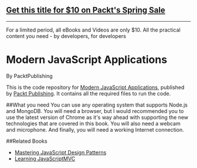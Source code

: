 ## [Get this title for $10 on Packt's Spring Sale](https://www.packt.com/B05154?utm_source=github&utm_medium=packt-github-repo&utm_campaign=spring_10_dollar_2022)
-----
For a limited period, all eBooks and Videos are only $10. All the practical content you need \- by developers, for developers

# Modern JavaScript Applications
By PacktPublishing

This is the code repository for [Modern JavaScript Applications](https://www.packtpub.com/web-development/modern-javascript-applications?utm_source=GitHub&utm_medium=Repository&utm_campaign=9781785881442), published by [Packt Publishing](https://www.packtpub.com/). It contains all the required files to run the code.

##What you need
You can use any operating system that supports Node.js and MongoDB. You will
need a browser, but I would recommended you to use the latest version of Chrome
as it's way ahead with supporting the new technologies that are covered in this book.
You will also need a webcam and microphone. And finally, you will need a working
Internet connection.

##Related Books

* [Mastering JavaScript Design Patterns](https://www.packtpub.com/application-development/mastering-javascript-design-patterns?utm_source=GitHub&utm_medium=Repository&utm_campaign=9781783987986)
* [Learning JavaScriptMVC](https://www.packtpub.com/web-development/learning-javascriptmvc?utm_source=GitHub&utm_medium=Repository&utm_campaign=9781782160205)

